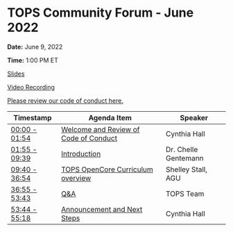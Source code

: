 # TOPS Community Forum - June 2022


**Date:** June 9, 2022


**Time:** 1:00 PM ET

[Slides](https://doi.org/10.5281/zenodo.6626291)

[Video Recording](https://www.youtube.com/watch?v=Am0cnc3oT2M&list=PLSqpxDmgLp4FRm1-9aYx_qhw0t7VZrVFt&index=1)

[Please review our code of conduct here.](../Community_Forums/code_of_conduct.md)



| **Timestamp**                                           | **Agenda Item**                                                                | **Speaker**           |
|---------------------------------------------------------|--------------------------------------------------------------------------------|-----------------------|
| [00:00 - 01:54](https://youtu.be/Am0cnc3oT2M?t=0)       | [Welcome and Review of Code of Conduct](https://youtu.be/Am0cnc3oT2M?t=0)      | Cynthia Hall          |
| [01:55 - 09:39](https://youtu.be/Am0cnc3oT2M?t=115)     | [Introduction](https://youtu.be/Am0cnc3oT2M?t=115)                             | Dr. Chelle Gentemann  |
| [09:40 - 36:54](https://youtu.be/Am0cnc3oT2M?t=579)     | [TOPS OpenCore Curriculum overview](https://youtu.be/Am0cnc3oT2M?t=579)        | Shelley Stall, AGU    |
| [36:55 - 53:43](https://youtu.be/Am0cnc3oT2M?t=2214)    | [Q&A](https://youtu.be/Am0cnc3oT2M?t=2214)                                     | TOPS Team             |
| [53:44 - 55:18](https://youtu.be/Am0cnc3oT2M?t=3223)    | [Announcement and Next Steps](https://youtu.be/Am0cnc3oT2M?t=3223)             | Cynthia Hall          |
